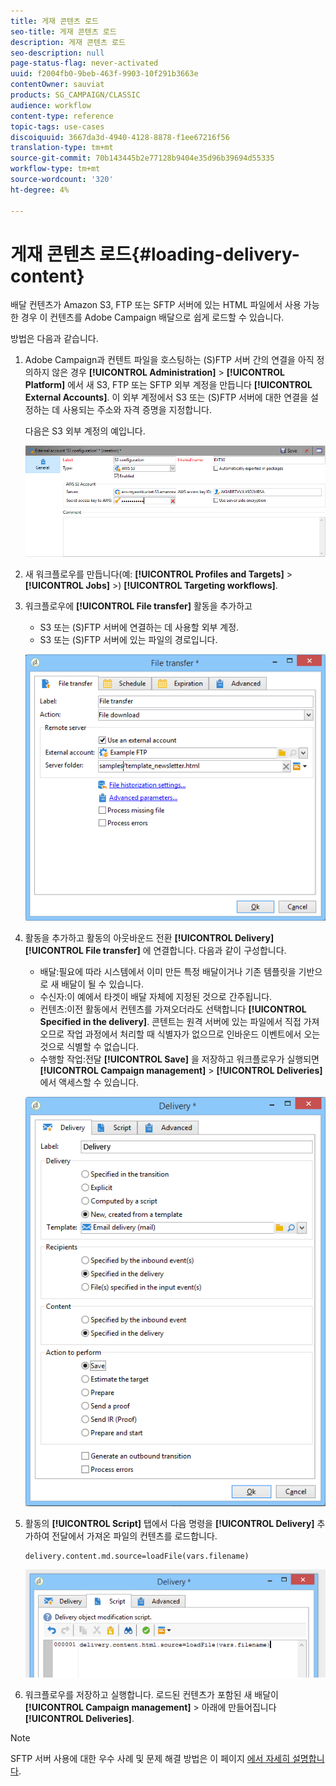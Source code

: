 ```yaml
---
title: 게재 콘텐츠 로드
seo-title: 게재 콘텐츠 로드
description: 게재 콘텐츠 로드
seo-description: null
page-status-flag: never-activated
uuid: f2004fb0-9beb-463f-9903-10f291b3663e
contentOwner: sauviat
products: SG_CAMPAIGN/CLASSIC
audience: workflow
content-type: reference
topic-tags: use-cases
discoiquuid: 3667da3d-4940-4128-8878-f1ee67216f56
translation-type: tm+mt
source-git-commit: 70b143445b2e77128b9404e35d96b39694d55335
workflow-type: tm+mt
source-wordcount: '320'
ht-degree: 4%

---
```



# 게재 콘텐츠 로드{#loading-delivery-content}

배달 컨텐츠가 Amazon S3, FTP 또는 SFTP 서버에 있는 HTML 파일에서 사용 가능한 경우 이 컨텐츠를 Adobe Campaign 배달으로 쉽게 로드할 수 있습니다.

방법은 다음과 같습니다.

1. Adobe Campaign과 컨텐트 파일을 호스팅하는 (S)FTP 서버 간의 연결을 아직 정의하지 않은 경우 **[!UICONTROL Administration]** > **[!UICONTROL Platform]** 에서 새 S3, FTP 또는 SFTP 외부 계정을 만듭니다 **[!UICONTROL External Accounts]**. 이 외부 계정에서 S3 또는 (S)FTP 서버에 대한 연결을 설정하는 데 사용되는 주소와 자격 증명을 지정합니다.

   다음은 S3 외부 계정의 예입니다.

   ![](assets/delivery_loadcontent_filetransfertexamples3.png)

1. 새 워크플로우를 만듭니다(예: **[!UICONTROL Profiles and Targets]** > **[!UICONTROL Jobs]** >) **[!UICONTROL Targeting workflows]**.
1. 워크플로우에 **[!UICONTROL File transfer]** 활동을 추가하고

   * S3 또는 (S)FTP 서버에 연결하는 데 사용할 외부 계정.
   * S3 또는 (S)FTP 서버에 있는 파일의 경로입니다.

   ![](assets/delivery_loadcontent_filetransfertexample.png)

1. 활동을 추가하고 활동의 아웃바운드 전환 **[!UICONTROL Delivery]** **[!UICONTROL File transfer]** 에 연결합니다. 다음과 같이 구성합니다.

   * 배달:필요에 따라 시스템에서 이미 만든 특정 배달이거나 기존 템플릿을 기반으로 새 배달이 될 수 있습니다.
   * 수신자:이 예에서 타겟이 배달 자체에 지정된 것으로 간주됩니다.
   * 컨텐츠:이전 활동에서 컨텐츠를 가져오더라도 선택합니다 **[!UICONTROL Specified in the delivery]**. 콘텐트는 원격 서버에 있는 파일에서 직접 가져오므로 작업 과정에서 처리할 때 식별자가 없으므로 인바운드 이벤트에서 오는 것으로 식별할 수 없습니다.
   * 수행할 작업:전달 **[!UICONTROL Save]** 을 저장하고 워크플로우가 실행되면 **[!UICONTROL Campaign management]** > **[!UICONTROL Deliveries]** 에서 액세스할 수 있습니다.

   ![](assets/delivery_loadcontent_activityexample.png)

1. 활동의 **[!UICONTROL Script]** 탭에서 다음 명령을 **[!UICONTROL Delivery]** 추가하여 전달에서 가져온 파일의 컨텐츠를 로드합니다.

   ```
   delivery.content.md.source=loadFile(vars.filename)
   ```

   ![](assets/delivery_loadcontent_script.png)

1. 워크플로우를 저장하고 실행합니다. 로드된 컨텐츠가 포함된 새 배달이 **[!UICONTROL Campaign management]** > 아래에 만들어집니다 **[!UICONTROL Deliveries]**.

>[!NOTE]
>
>SFTP 서버 사용에 대한 우수 사례 및 문제 해결 방법은 이 페이지 [에서 자세히 설명합니다](../../platform/using/sftp-server-usage.md).
